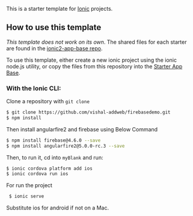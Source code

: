 This is a starter template for [Ionic](http://ionicframework.com/docs/) projects.

## How to use this template

*This template does not work on its own*. The shared files for each starter are found in the [ionic2-app-base repo](https://github.com/xiwei328/firebase-social-login.git).

To use this template, either create a new ionic project using the ionic node.js utility, or copy the files from this repository into the [Starter App Base](https://github.com/xiwei328/firebase-social-login.git).

### With the Ionic CLI:

Clone a repository with `git clone `

```bash
$ git clone https://github.com/vishal-addweb/firebasedemo.git
$ npm install
```
Then install angularfire2 and firebase using Below Command

```bash
$ npm install firebase@4.6.0 --save
$ npm install angularfire2@5.0.0-rc.3 --save

```
Then, to run it, cd into `myBlank` and run:

```bash
$ ionic cordova platform add ios
$ ionic cordova run ios
```
For run the project

```bash
 $ ionic serve
```
Substitute ios for android if not on a Mac.
